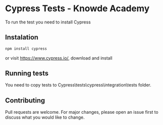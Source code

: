 # Cypress Tests - Knowde Academy

To run the test you need to install Cypress

## Instalation

```bash
npm install cypress
```

or visit https://www.cypress.io/, download and install

## Running tests

You need to copy tests to Cypress\tests\cypress\integration\tests folder. 

## Contributing

Pull requests are welcome. For major changes, please open an issue first to discuss what you would like to change.

